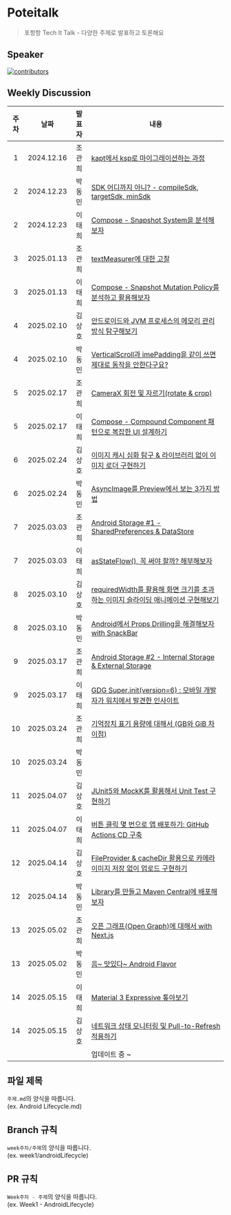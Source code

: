 # Poteitalk
> 포항항 Tech It Talk - 다양한 주제로 발표하고 토론해요

## Speaker

[![contributors](https://contrib.rocks/image?repo=Pohanghang-Compose/Poteitalk)](https://github.com/Pohanghang-Compose/Poteitalk/contributors)

## Weekly Discussion
| 주차 | 날짜 | 발표자 | 내용 |
  | :-------------: | :-------------: |:-:| ------------- |
| 1 | 2024.12.16 | 조관희 | [kapt에서 ksp로 마이그레이션하는 과정](https://atom-feet-3b2.notion.site/kapt-ksp-15a0bc1578e6809eaf5dced868711560?pvs=4) |
| 2 | 2024.12.23 | 박동민 | [SDK 어디까지 아니? - compileSdk, targetSdk, minSdk](https://naemamdaelo.tistory.com/entry/SDK-%EC%96%B4%EB%94%94%EA%B9%8C%EC%A7%80-%EC%95%84%EB%8B%88-compileSdk-targetSdk-minSdk) |
| 2 | 2024.12.23 | 이태희 | [Compose - Snapshot System을 분석해보자](https://haeti.palms.blog/compose-snapshot-system) |
| 3 | 2025.01.13 | 조관희 | [textMeasurer에 대한 고찰](https://velog.io/@kwan_hee/textMeasurer-%EC%97%90-%EB%8C%80%ED%95%9C-%EA%B3%A0%EC%B0%B0) |
| 3 | 2025.01.13 | 이태희 | [Compose - Snapshot Mutation Policy를 분석하고 활용해보자](https://haeti.palms.blog/snapshot-mutation-policy) |
| 4 | 2025.02.10 | 김상호 | [안드로이드와 JVM 프로세스의 메모리 관리 방식 탐구해보기](https://marchbreeze.notion.site/JVM-18bb6895dba9809b8018ff9b37890e2f) |
| 4 | 2025.02.10 | 박동민 | [VerticalScroll과 imePadding을 같이 쓰면 제대로 동작을 안한다구요?](https://naemamdaelo.tistory.com/entry/Android-Compose-Scroll%EA%B3%BC-imePadding%EC%9D%84-%EA%B0%99%EC%9D%B4-%EC%93%B0%EB%A9%B4-%EC%A0%9C%EB%8C%80%EB%A1%9C-%EB%8F%99%EC%9E%91%EC%9D%84-%EC%95%88%ED%95%9C%EB%8B%A4%EA%B5%AC%EC%9A%94) |
| 5 | 2025.02.17 | 조관희 | [CameraX 회전 및 자르기(rotate & crop)](https://velog.io/@kwan_hee/CameraX-%ED%9A%8C%EC%A0%84-%EB%B0%8F-%EC%9E%90%EB%A5%B4%EA%B8%B0rotate-crop) |
| 5 | 2025.02.17 | 이태희 | [Compose - Compound Component 패턴으로 복잡한 UI 설계하기](https://haeti.palms.blog/compose-compound-components) |
| 6 | 2025.02.24 | 김상호 | [이미지 캐시 심화 탐구 & 라이브러리 없이 이미지 로더 구현하기](https://marchbreeze.notion.site/135b6895dba980f99a44c3bf169b73c2) |
| 6 | 2025.02.24 | 박동민 | [AsyncImage를 Preview에서 보는 3가지 방법](https://naemamdaelo.tistory.com/entry/AsyncImage%EB%A5%BC-Preview%EC%97%90%EC%84%9C-%EB%B3%B4%EB%8A%94-3%EA%B0%80%EC%A7%80-%EB%B0%A9%EB%B2%95) |
| 7 | 2025.03.03 | 조관희 | [Android Storage #1 - SharedPreferences & DataStore](https://velog.io/@kwan_hee/Android-Storage-1-SharedPreferences-DataStore) |
| 7 | 2025.03.03 | 이태희 | [asStateFlow(), 꼭 써야 할까? 해부해보자](https://haeti.palms.blog/as-state-flow-deepdive) |
| 8 | 2025.03.10 | 김상호 | [requiredWidth를 활용해 화면 크기를 초과하는 이미지 슬라이딩 애니메이션 구현해보기](https://marchbreeze.notion.site/requiredWidth-1afb6895dba9805d960adf0aa958349b?pvs=4) |
| 8 | 2025.03.10 | 박동민 | [Android에서 Props Drilling을 해결해보자 with SnackBar](https://naemamdaelo.tistory.com/entry/Android%EC%97%90%EC%84%9C-Props-Drilling%EC%9D%84-%ED%95%B4%EA%B2%B0%ED%95%B4%EB%B3%B4%EC%9E%90-with-SnackBar) |
| 9 | 2025.03.17 | 조관희 | [Android Storage #2 - Internal Storage & External Storage](https://velog.io/@kwan_hee/Android-Storage-2-Internal-Storage-External-Storage) |
| 9 | 2025.03.17 | 이태희 | [GDG Super.init(version=6) : 모바일 개발자가 워치에서 발견한 인사이트](https://speakerdeck.com/haeti2/gdg-super-dot-init-version-equals-6-from-where-to-wear-mobail-gaebaljaga-weocieseo-balgyeonhan-insaiteu) |
| 10 | 2025.03.24 | 조관희 | [기억장치 표기 용량에 대해서 (GB와 GiB 차이점)](https://velog.io/@kwan_hee/%EA%B8%B0%EC%96%B5%EC%9E%A5%EC%B9%98-%ED%91%9C%EA%B8%B0-%EC%9A%A9%EB%9F%89%EC%97%90-%EB%8C%80%ED%95%B4%EC%84%9C-GB%EC%99%80-GiB-%EC%B0%A8%EC%9D%B4%EC%A0%90) |
| 10 | 2025.03.24 | 박동민 |  |
| 11 | 2025.04.07 | 김상호 | [JUnit5와 MockK를 활용해서 Unit Test 구현하기](https://github.com/Pohanghang-Compose/Poteitalk/pull/20) |
| 11 | 2025.04.07 | 이태희 | [버튼 클릭 몇 번으로 앱 배포하기: GitHub Actions CD 구축](https://haeti.palms.blog/github-actions-cd) |
| 12 | 2025.04.14 | 김상호 | [FileProvider & cacheDir 활용으로 카메라 이미지 저장 없이 업로드 구현하기](https://marchbreeze.notion.site/FileProvider-cacheDir-1c0b6895dba9807da89af397a3143fc9?pvs=4) |
| 12 | 2025.04.14 | 박동민 | [Library를 만들고 Maven Central에 배포해보자](https://naemamdaelo.tistory.com/entry/Library%EB%A5%BC-%EB%B0%B0%ED%8F%AC%ED%95%B4%EB%B3%B4%EC%9E%90-feat-Pebble) |
| 13 | 2025.05.02 | 조관희 | [오픈 그래프(Open Graph)에 대해서 with Next.js](https://velog.io/@kwan_hee/%EC%98%A4%ED%94%88-%EA%B7%B8%EB%9E%98%ED%94%84Open-Graph%EC%97%90-%EB%8C%80%ED%95%B4%EC%84%9C-with-Next.js) |
| 13 | 2025.05.02 | 박동민 | [음~ 맛있다~ Android Flavor](https://naemamdaelo.tistory.com/entry/Android-FlavorProduct-Flavor) |
| 14 | 2025.05.15 | 이태희 | [Material 3 Expressive 톺아보기](https://haeti.palms.blog/material-3-expressive) |
| 14 | 2025.05.15 | 김상호 | [네트워크 상태 모니터링 및 Pull-to-Refresh 적용하기](https://marchbreeze.notion.site/Pull-to-Refresh-1edb6895dba980b1b1e0c84f6f97494d?pvs=4)                                                                                                                                                             |
|  |  |   | 업데이트 중 ~ |

## 파일 제목

`주제.md`의 양식을 따릅니다.  
(ex.  Android Lifecycle.md)


## Branch 규칙

`week주차/주제`의 양식을 따릅니다.  
(ex. week1/androidLifecycle)

## PR 규칙

`Week주차 - 주제`의 양식을 따릅니다.  
(ex. Week1 - AndroidLifecycle)    
